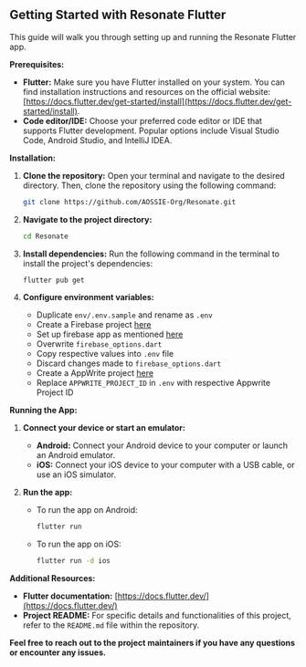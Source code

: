 ## Getting Started with Resonate Flutter

This guide will walk you through setting up and running the Resonate Flutter app. 

**Prerequisites:**

* **Flutter:** Make sure you have Flutter installed on your system. You can find installation instructions and resources on the official website: [https://docs.flutter.dev/get-started/install](https://docs.flutter.dev/get-started/install).
* **Code editor/IDE:** Choose your preferred code editor or IDE that supports Flutter development. Popular options include Visual Studio Code, Android Studio, and IntelliJ IDEA.


**Installation:**

1. **Clone the repository:** Open your terminal and navigate to the desired directory. Then, clone the repository using the following command:

    ```bash
    git clone https://github.com/AOSSIE-Org/Resonate.git
    ```

2. **Navigate to the project directory:**

    ```bash
    cd Resonate
    ```

3. **Install dependencies:** Run the following command in the terminal to install the project's dependencies:

    ```bash
    flutter pub get
    ```

4. **Configure environment variables:**

    - Duplicate `env/.env.sample` and rename as `.env`
    - Create a Firebase project [here](https://console.firebase.google.com/)
    - Set up firebase app as mentioned [here]()
    - Overwrite `firebase_options.dart`
    - Copy respective values into `.env` file
    - Discard changes made to `firebase_options.dart`
    - Create a AppWrite project [here](https://appwrite.io/)
    - Replace `APPWRITE_PROJECT_ID` in `.env` with respective Appwrite Project ID

**Running the App:**

1. **Connect your device or start an emulator:** 
    * **Android:** Connect your Android device to your computer or launch an Android emulator.
    * **iOS:** Connect your iOS device to your computer with a USB cable, or use an iOS simulator.

2. **Run the app:**

   * To run the app on Android:

     ```bash
     flutter run
     ```

   * To run the app on iOS:

     ```bash
     flutter run -d ios
     ```

**Additional Resources:**

* **Flutter documentation:** [https://docs.flutter.dev/](https://docs.flutter.dev/)
* **Project README:** For specific details and functionalities of this project, refer to the `README.md` file within the repository.



**Feel free to reach out to the project maintainers if you have any questions or encounter any issues.**
